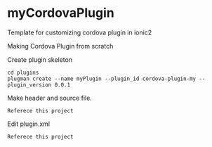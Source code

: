 # myCordovaPlugin
Template for customizing cordova plugin in ionic2

Making Cordova Plugin from scratch

Create plugin skeleton
```
cd plugins
plugman create --name myPlugin --plugin_id cordova-plugin-my --plugin_version 0.0.1
```

Make header and source file.
```
Referece this project
```



Edit plugin.xml
```
Referece this project
```
